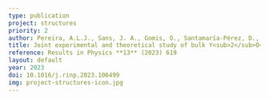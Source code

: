 ```yaml
---
type: publication
project: structures
priority: 2
author: Pereira, A.L.J., Sans, J. A., Gomis, O., Santamaría-Pérez, D., Ray, S. Godoy-Jr, A., da Silva-Sobrinho, A.S., Rodríguez-Hernández, P., Muñoz, A., Popescu, C., Manjón, F.J.
title: Joint experimental and theoretical study of bulk Y<sub>2</sub>O<sub>3</sub> at high pressure
reference: Results in Physics **13** (2023) 619
layout: default
year: 2023
doi: 10.1016/j.rinp.2023.106499
img: project-structures-icon.jpg
---
```

